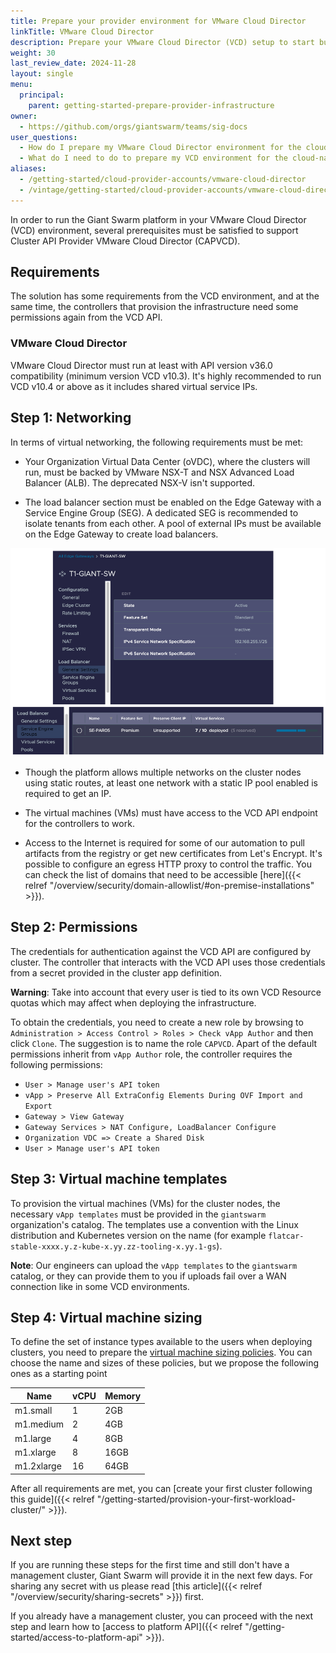 ```yaml
---
title: Prepare your provider environment for VMware Cloud Director
linkTitle: VMware Cloud Director
description: Prepare your VMware Cloud Director (VCD) setup to start building your cloud-native developer platform with Giant Swarm.
weight: 30
last_review_date: 2024-11-28
layout: single
menu:
  principal:
    parent: getting-started-prepare-provider-infrastructure
owner:
  - https://github.com/orgs/giantswarm/teams/sig-docs
user_questions:
  - How do I prepare my VMware Cloud Director environment for the cloud-native developer platform?
  - What do I need to do to prepare my VCD environment for the cloud-native developer platform?
aliases:
  - /getting-started/cloud-provider-accounts/vmware-cloud-director
  - /vintage/getting-started/cloud-provider-accounts/vmware-cloud-director
---
```


In order to run the Giant Swarm platform in your VMware Cloud Director (VCD) environment, several prerequisites must be satisfied to support Cluster API Provider VMware Cloud Director (CAPVCD).

## Requirements

The solution has some requirements from the VCD environment, and at the same time, the controllers that provision the infrastructure need some permissions again from the VCD API.

### VMware Cloud Director

VMware Cloud Director must run at least with API version v36.0 compatibility (minimum version VCD v10.3). It's highly recommended to run VCD v10.4 or above as it includes shared virtual service IPs.

## Step 1: Networking

In terms of virtual networking, the following requirements must be met:

- Your Organization Virtual Data Center (oVDC), where the clusters will run, must be backed by VMware NSX-T and NSX Advanced Load Balancer (ALB). The deprecated NSX-V isn't supported.

- The load balancer section must be enabled on the Edge Gateway with a Service Engine Group (SEG). A dedicated SEG is recommended to isolate tenants from each other. A pool of external IPs must be available on the Edge Gateway to create load balancers.

![VCD Networking](vcd-networking.png)

- Though the platform allows multiple networks on the cluster nodes using static routes, at least one network with a static IP pool enabled is required to get an IP.

- The virtual machines (VMs) must have access to the VCD API endpoint for the controllers to work.

- Access to the Internet is required for some of our automation to pull artifacts from the registry or get new certificates from Let's Encrypt. It's possible to configure an egress HTTP proxy to control the traffic. You can check the list of domains that need to be accessible [here]({{< relref "/overview/security/domain-allowlist/#on-premise-installations" >}}).

## Step 2: Permissions

The credentials for authentication against the VCD API are configured by cluster. The controller that interacts with the VCD API uses those credentials from a secret provided in the cluster app definition.

__Warning__: Take into account that every user is tied to its own VCD Resource quotas which may affect when deploying the infrastructure.

To obtain the credentials, you need to create a new role by browsing to `Administration > Access Control > Roles > Check vApp Author` and then click `Clone`. The suggestion is to name the role `CAPVCD`. Apart of the default permissions inherit from `vApp Author` role, the controller requires the following permissions:

- `User > Manage user's API token`
- `vApp > Preserve All ExtraConfig Elements During OVF Import and Export`
- `Gateway > View Gateway`
- `Gateway Services > NAT Configure, LoadBalancer Configure`
- `Organization VDC => Create a Shared Disk`
- `User > Manage user's API token`

## Step 3: Virtual machine templates

To provision the virtual machines (VMs) for the cluster nodes, the necessary `vApp templates` must be provided in the `giantswarm` organization's catalog. The templates use a convention with the Linux distribution and Kubernetes version on the name (for example `flatcar-stable-xxxx.y.z-kube-x.yy.zz-tooling-x.yy.1-gs`).

__Note__: Our engineers can upload the `vApp templates` to the `giantswarm` catalog, or they can provide them to you if uploads fail over a WAN connection like in some VCD environments.

## Step 4:  Virtual machine sizing

To define the set of instance types available to the users when deploying clusters, you need to prepare the [virtual machine sizing policies](https://docs.vmware.com/en/VMware-Cloud-Director/10.4/VMware-Cloud-Director-Service-Provider-Admin-Portal-Guide/GUID-F6719175-7A29-42CA-BB00-A6BDC22B3EEC.html). You can choose the name and sizes of these policies, but we propose the following ones as a starting point

| Name | vCPU | Memory |
|------|------|--------|
| m1.small | 1 | 2GB |
| m1.medium | 2 | 4GB |
| m1.large | 4 | 8GB |
| m1.xlarge | 8 | 16GB |
| m1.2xlarge | 16 | 64GB |

After all requirements are met, you can [create your first cluster following this guide]({{< relref "/getting-started/provision-your-first-workload-cluster/" >}}).

## Next step

If you are running these steps for the first time and still don't have a management cluster, Giant Swarm will provide it in the next few days. For sharing any secret with us please read [this article]({{< relref "/overview/security/sharing-secrets" >}}) first.

If you already have a management cluster, you can proceed with the next step and learn how to [access to platform API]({{< relref "/getting-started/access-to-platform-api" >}}).
